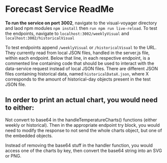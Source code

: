# Forecast Service ReadMe

**To run the service on port 3002**, navigate to the visual-voyager directory and laod npm modules ```npm install``` then ```run npm run live-reload```. To test the endpoints, navigate to ```localhost:3002/weeklyVisual``` and ```localhost:3002/historicalVisual```

To test endpoints append ```/weeklyVisual``` or ```/historicalVisual``` to the URL. They currently read from local JSON files, handled in the server.js file, within each endpoint. Below that line, in each respective endpoint, is a commented line containing code that should be used to interact with the data-service request instead of local JSON files.
There are different JSON files containing historical data, named ``historicalDataX.json``, where X corresponds to the amount of historical-day objects present in the test JSON file.

## In order to print an actual chart, you would need to either:

Not convert to base64 in the handleTemperatureCharts() functions (either weekly or historical). Then in the appropriate endpoint try block, you would need to modify the response to not send the whole charts object, but one of the embedded objects.

Instead of removing the base64 stuff in the handler function, you would access one of the charts by key, then convert the base64 string into an SVG or PNG.
